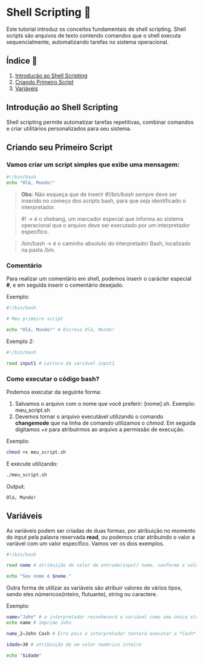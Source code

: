 # Shell Scripting 🐧

Este tutorial introduz os conceitos fundamentais de shell scripting. Shell scripts são arquivos de texto contendo comandos que o shell executa sequencialmente, automatizando tarefas no sistema operacional.

## Índice 📑

1. [Introdução ao Shell Scripting](#Introdução-ao-Shell-Scriptin)
2. [Criando Primeiro Script](#Criando-seu-primeiro-Script)
3. [Variáveis](#Variáveis)

## Introdução ao Shell Scripting 

Shell scripting permite automatizar tarefas repetitivas, combinar comandos e criar utilitários personalizados para seu sistema.

## Criando seu Primeiro Script

### Vamos criar um script simples que exibe uma mensagem:

```bash
#!/bin/bash
echo "Olá, Mundo!"
```

> __Obs__: Não esqueça que de inserir _#!/bin/bash_ sempre deve ser inserido no começo dos scripts bash, para que seja identificado o interpretador.

> #! → é o shebang, um marcador especial que informa ao sistema operacional que o arquivo deve ser executado por um interpretador específico.

> /bin/bash → é o caminho absoluto do interpretador Bash, localizado na pasta /bin.

### Comentário

Para realizar um comentário em shell, podemos inserir o carácter especial **#**, e em seguida inserir o comentário desejado.

Exemplo:

```bash
#!/bin/bash

# Meu primeiro script

echo "Olá, Mundo!" # Escreva Olá, Mundo!
```

Exemplo 2:

```bash
#!/bin/bash

read input1 # Leitura da variável input1
```

### Como executar o código bash?

Podemos executar da seguinte forma:
1. Salvamos o arquivo com o nome que você preferir: [nome].sh. Exemplo: meu_script.sh
2. Devemos tornar o arquivo executável utilizando o comando **changemode** que na linha de comando utilizamos o *chmod*. Em seguida digitamos *+x* para atribuírmos ao arquivo a permissão de execução.

Exemplo:

```bash
chmod +x meu_script.sh
```

E execute utilizando:

```bash
./meu_script.sh
```

Output:
```
Olá, Mundo!
```

## Variáveis

As variáveis podem ser criadas de duas formas, por atribuição no momento do input pela palavra reservada __read__, ou podemos criar atribuindo o valor a variável com um valor específico. Vamos ver os dois exemplos.

```bash
#!/bin/bash

read nome # atribuição do valor de entrada(input) nome, conforme o valor digitado pelo usuário.

echo "Seu nome é $nome."
```

Outra forma de utilizar as variáveis são atribuir valores de vários tipos, sendo eles númericos(inteiro, flutuante), string ou caractere.

Exemplo:

```bash
name="John" # o interpretador reconhecerá a variável como uma única string com o valor John
echo name # imprime John

name_2=John Cash # Erro pois o interpretador tentará executar o *Cash* como comando

idade=30 # atribuição de um valor numérico inteiro

echo "$idade"

```
